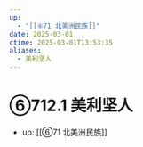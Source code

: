 ```yaml
---
up:
  - "[[⑥71 北美洲民族]]"
date: 2025-03-01
ctime: 2025-03-01T13:53:35
aliases:
  - 美利坚人
---
```


# ⑥712.1 美利坚人

- up: [[⑥71 北美洲民族]]
